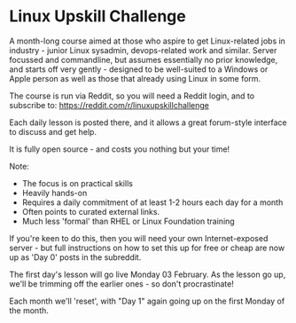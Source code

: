 # Linux Upskill Challenge

A month-long course aimed at those who aspire to get Linux-related jobs in industry - junior Linux sysadmin, devops-related work and similar. Server focussed and commandline, but assumes essentially no prior knowledge, and starts off very gently - designed to be well-suited to a Windows or Apple person as well as those that already
using Linux in some form.

The course is run via Reddit, so you will need a Reddit login, and to subscribe to: https://reddit.com/r/linuxupskillchallenge 

Each daily lesson is posted there, and it allows a great forum-style interface to discuss and get help. 

It is fully open source - and costs you nothing but your time! 

Note: 
* The focus is on practical skills 
* Heavily hands-on
* Requires a daily commitment of at least 1-2 hours each day for a month
* Often points to curated external links. 
* Much less 'formal' than RHEL or Linux Foundation training

If you're keen to do this, then you will need your own Internet-exposed server - but full
instructions on how to set this up for free or cheap are now up as 'Day 0' posts in the
subreddit.

The first day's lesson will go live Monday 03 February. As the lesson go up, we'll be trimming off the earlier ones - so don't procrastinate!

Each month we'll 'reset', with "Day 1" again going up on the first Monday of the month.
